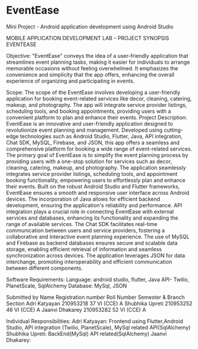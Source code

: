 # EventEase
Mini Project - Android application development using Android Studio


MOBILE APPLICATION DEVELOPMENT LAB – PROJECT SYNOPSIS
EVENTEASE

Objective: 
"EventEase" conveys the idea of a user-friendly application that streamlines event planning tasks, making it easier for individuals to arrange memorable occasions without feeling overwhelmed. 
It emphasizes the convenience and simplicity that the app offers, enhancing the overall experience of organizing and participating in events.

Scope:
The scope of the EventEase involves developing a user-friendly application for booking event-related services like decor, cleaning, catering, makeup, and photography. The app will integrate service provider listings, scheduling tools, and booking appointments, providing users with a convenient platform to plan and enhance their events.
Project Description:
EventEase is an innovative and user-friendly application designed to revolutionize event planning and management. Developed using cutting-edge technologies such as Android Studio, Flutter, Java, API integration, Chat SDK, MySQL, Firebase, and JSON, this app offers a seamless and comprehensive platform for booking a wide range of event-related services.
The primary goal of EventEase is to simplify the event planning process by providing users with a one-stop solution for services such as decor, cleaning, catering, makeup, and photography. The application seamlessly integrates service provider listings, scheduling tools, and appointment booking functionality, empowering users to effortlessly plan and enhance their events.
Built on the robust Android Studio and Flutter frameworks, EventEase ensures a smooth and responsive user interface across Android devices. The incorporation of Java allows for efficient backend development, ensuring the application's reliability and performance.
API integration plays a crucial role in connecting EventEase with external services and databases, enhancing its functionality and expanding the range of available services. The Chat SDK facilitates real-time communication between users and service providers, fostering a collaborative and interactive event planning experience.
The use of MySQL and Firebase as backend databases ensures secure and scalable data storage, enabling efficient retrieval of information and seamless synchronization across devices. The application leverages JSON for data interchange, promoting interoperability and efficient communication between different components.

Software Requirements:
Language: android studio, flutter, Java
API- Twilio, PlanetScale, SqlAlchemy
Database:  MySql, JSON

Submitted by
Name	Registration number	Roll Number	Semester & Branch	Section
Adri Katyayan	210953218	37	VI (CCE)	A
Shubhika Upreti	210953252	46	VI (CCE)	A
Jaanvi Dhakarey	210953282	52	VI (CCE)	A

Individual Responsibilities:
Adri Katyayan: Frontend using Flutter,Android Studio, API integration (Twilio, PlanetScale), MySql related API(SqlAlchemy)
Shubhika Upreti: BackEnd(MySql) API related(SqlAlchemy)
Jaanvi Dhakarey: 


